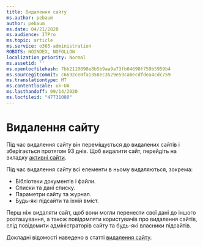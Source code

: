 ```yaml
---
title: Видалення сайту
ms.author: pebaum
author: pebaum
ms.date: 04/21/2020
ms.audience: ITPro
ms.topic: article
ms.service: o365-administration
ROBOTS: NOINDEX, NOFOLLOW
localization_priority: Normal
ms.assetid: ''
ms.openlocfilehash: 7bb2110898e8b5b9aa9a73fb04698f759b5959b4
ms.sourcegitcommit: c6692ce0fa1358ec3529e59ca0ecdfdea4cdc759
ms.translationtype: MT
ms.contentlocale: uk-UA
ms.lasthandoff: 09/14/2020
ms.locfileid: "47731080"
---
```

# <a name="delete-a-site"></a>Видалення сайту

Під час видалення сайту він переміщується до видалених сайтів і зберігається протягом 93 днів. Щоб видалити сайт, перейдіть на вкладку [активні сайти](https://admin.microsoft.com/sharepoint?page=sitemanagement&modern=true). 

Під час видалення сайту всі елементи в ньому видаляються, зокрема:

- Бібліотеки документів і файли.
- Списки та дані списку.
- Параметри сайту та журнал.
- Будь-які підсайти та їхній вміст.

Перш ніж видаляти сайт, щоб вони могли перенести свої дані до іншого розташування, а також повідомляти користувачів про видалення сайтів, слід повідомити адміністраторів сайту та будь-які власники підсайтів.

Докладні відомості наведено в статті [видалення сайту](https://docs.microsoft.com/sharepoint/delete-site-collection).

